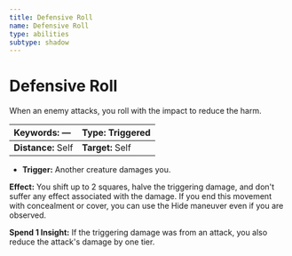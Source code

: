 ```yaml
---
title: Defensive Roll
name: Defensive Roll
type: abilities
subtype: shadow
---
```


# Defensive Roll

When an enemy attacks, you roll with the impact to reduce the harm.

| **Keywords:** —    | **Type:** Triggered |
| :----------------- | :------------------ |
| **Distance:** Self | **Target:** Self    |

- **Trigger:** Another creature damages you.

**Effect:** You shift up to 2 squares, halve the triggering damage, and don't suffer any effect associated with the damage. If you end this movement with concealment or cover, you can use the Hide maneuver even if you are observed.

**Spend 1 Insight:** If the triggering damage was from an attack, you also reduce the attack's damage by one tier.
